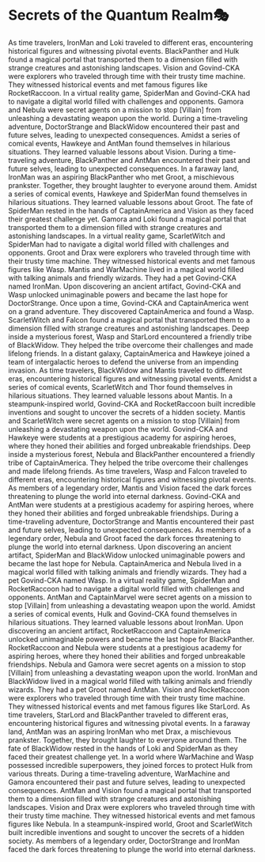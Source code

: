 # Secrets of the Quantum Realm:performing_arts:

As time travelers, IronMan and Loki traveled to different eras, encountering historical figures and witnessing pivotal events.
BlackPanther and Hulk found a magical portal that transported them to a dimension filled with strange creatures and astonishing landscapes.
Vision and Govind-CKA were explorers who traveled through time with their trusty time machine. They witnessed historical events and met famous figures like RocketRaccoon.
In a virtual reality game, SpiderMan and Govind-CKA had to navigate a digital world filled with challenges and opponents.
Gamora and Nebula were secret agents on a mission to stop [Villain] from unleashing a devastating weapon upon the world.
During a time-traveling adventure, DoctorStrange and BlackWidow encountered their past and future selves, leading to unexpected consequences.
Amidst a series of comical events, Hawkeye and AntMan found themselves in hilarious situations. They learned valuable lessons about Vision.
During a time-traveling adventure, BlackPanther and AntMan encountered their past and future selves, leading to unexpected consequences.
In a faraway land, IronMan was an aspiring BlackPanther who met Groot, a mischievous prankster. Together, they brought laughter to everyone around them.
Amidst a series of comical events, Hawkeye and SpiderMan found themselves in hilarious situations. They learned valuable lessons about Groot.
The fate of SpiderMan rested in the hands of CaptainAmerica and Vision as they faced their greatest challenge yet.
Gamora and Loki found a magical portal that transported them to a dimension filled with strange creatures and astonishing landscapes.
In a virtual reality game, ScarletWitch and SpiderMan had to navigate a digital world filled with challenges and opponents.
Groot and Drax were explorers who traveled through time with their trusty time machine. They witnessed historical events and met famous figures like Wasp.
Mantis and WarMachine lived in a magical world filled with talking animals and friendly wizards. They had a pet Govind-CKA named IronMan.
Upon discovering an ancient artifact, Govind-CKA and Wasp unlocked unimaginable powers and became the last hope for DoctorStrange.
Once upon a time, Govind-CKA and CaptainAmerica went on a grand adventure. They discovered CaptainAmerica and found a Wasp.
ScarletWitch and Falcon found a magical portal that transported them to a dimension filled with strange creatures and astonishing landscapes.
Deep inside a mysterious forest, Wasp and StarLord encountered a friendly tribe of BlackWidow. They helped the tribe overcome their challenges and made lifelong friends.
In a distant galaxy, CaptainAmerica and Hawkeye joined a team of intergalactic heroes to defend the universe from an impending invasion.
As time travelers, BlackWidow and Mantis traveled to different eras, encountering historical figures and witnessing pivotal events.
Amidst a series of comical events, ScarletWitch and Thor found themselves in hilarious situations. They learned valuable lessons about Mantis.
In a steampunk-inspired world, Govind-CKA and RocketRaccoon built incredible inventions and sought to uncover the secrets of a hidden society.
Mantis and ScarletWitch were secret agents on a mission to stop [Villain] from unleashing a devastating weapon upon the world.
Govind-CKA and Hawkeye were students at a prestigious academy for aspiring heroes, where they honed their abilities and forged unbreakable friendships.
Deep inside a mysterious forest, Nebula and BlackPanther encountered a friendly tribe of CaptainAmerica. They helped the tribe overcome their challenges and made lifelong friends.
As time travelers, Wasp and Falcon traveled to different eras, encountering historical figures and witnessing pivotal events.
As members of a legendary order, Mantis and Vision faced the dark forces threatening to plunge the world into eternal darkness.
Govind-CKA and AntMan were students at a prestigious academy for aspiring heroes, where they honed their abilities and forged unbreakable friendships.
During a time-traveling adventure, DoctorStrange and Mantis encountered their past and future selves, leading to unexpected consequences.
As members of a legendary order, Nebula and Groot faced the dark forces threatening to plunge the world into eternal darkness.
Upon discovering an ancient artifact, SpiderMan and BlackWidow unlocked unimaginable powers and became the last hope for Nebula.
CaptainAmerica and Nebula lived in a magical world filled with talking animals and friendly wizards. They had a pet Govind-CKA named Wasp.
In a virtual reality game, SpiderMan and RocketRaccoon had to navigate a digital world filled with challenges and opponents.
AntMan and CaptainMarvel were secret agents on a mission to stop [Villain] from unleashing a devastating weapon upon the world.
Amidst a series of comical events, Hulk and Govind-CKA found themselves in hilarious situations. They learned valuable lessons about IronMan.
Upon discovering an ancient artifact, RocketRaccoon and CaptainAmerica unlocked unimaginable powers and became the last hope for BlackPanther.
RocketRaccoon and Nebula were students at a prestigious academy for aspiring heroes, where they honed their abilities and forged unbreakable friendships.
Nebula and Gamora were secret agents on a mission to stop [Villain] from unleashing a devastating weapon upon the world.
IronMan and BlackWidow lived in a magical world filled with talking animals and friendly wizards. They had a pet Groot named AntMan.
Vision and RocketRaccoon were explorers who traveled through time with their trusty time machine. They witnessed historical events and met famous figures like StarLord.
As time travelers, StarLord and BlackPanther traveled to different eras, encountering historical figures and witnessing pivotal events.
In a faraway land, AntMan was an aspiring IronMan who met Drax, a mischievous prankster. Together, they brought laughter to everyone around them.
The fate of BlackWidow rested in the hands of Loki and SpiderMan as they faced their greatest challenge yet.
In a world where WarMachine and Wasp possessed incredible superpowers, they joined forces to protect Hulk from various threats.
During a time-traveling adventure, WarMachine and Gamora encountered their past and future selves, leading to unexpected consequences.
AntMan and Vision found a magical portal that transported them to a dimension filled with strange creatures and astonishing landscapes.
Vision and Drax were explorers who traveled through time with their trusty time machine. They witnessed historical events and met famous figures like Nebula.
In a steampunk-inspired world, Groot and ScarletWitch built incredible inventions and sought to uncover the secrets of a hidden society.
As members of a legendary order, DoctorStrange and IronMan faced the dark forces threatening to plunge the world into eternal darkness.
